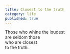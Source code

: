 ```yaml
---
title: Closest to the truth
category: life
published: true
---
```


Those who whine the loudest  
are seldom those  
who are closest  
to the truth.
